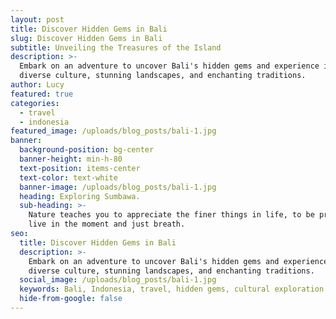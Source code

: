 ```yaml
---
layout: post
title: Discover Hidden Gems in Bali
slug: Discover Hidden Gems in Bali
subtitle: Unveiling the Treasures of the Island
description: >-
  Embark on an adventure to uncover Bali's hidden gems and experience its
  diverse culture, stunning landscapes, and enchanting traditions.
author: Lucy
featured: true
categories:
  - travel
  - indonesia
featured_image: /uploads/blog_posts/bali-1.jpg
banner:
  background-position: bg-center
  banner-height: min-h-80
  text-position: items-center
  text-color: text-white
  banner-image: /uploads/blog_posts/bali-1.jpg
  heading: Exploring Sumbawa.
  sub-heading: >-
    Nature teaches you to appreciate the finer things in life, to be present,
    live in the moment and just breath.
seo:
  title: Discover Hidden Gems in Bali
  description: >-
    Embark on an adventure to uncover Bali's hidden gems and experience its
    diverse culture, stunning landscapes, and enchanting traditions.
  social_image: /uploads/blog_posts/bali-1.jpg
  keywords: Bali, Indonesia, travel, hidden gems, cultural exploration
  hide-from-google: false
---
```

